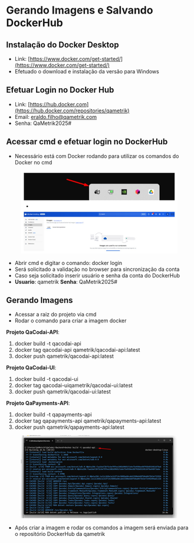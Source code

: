 # Gerando Imagens e Salvando DockerHub

## Instalação do Docker Desktop

* Link: [https://www.docker.com/get-started/](https://www.docker.com/get-started/)
* Efetuado o download e instalação da versão para Windows

## Efetuar Login no Docker Hub

* Link: [https://hub.docker.com](https://hub.docker.com/repositories/qametrik)
* Email: eraldo.filho@qametrik.com
* Senha: QaMetrik2025#

## Acessar cmd e efetuar login no DockerHub

* Necessário está com Docker rodando para utilizar os comandos do Docker no cmd

<figure><img src="../.gitbook/assets/008.jpg" alt=""><figcaption></figcaption></figure>

* Abrir cmd e digitar o comando: docker login
* Será solicitado a validação no browser para sincronização da conta
* Caso seja solicitado inserir usuário e senha da conta do DockerHub
* **Usuario**: qametrik **Senha**: QaMetrik2025#

## Gerando Imagens

* Acessar a raiz do projeto via cmd
* Rodar o comando para criar a imagem docker

**Projeto QaCodai-API**:

1. docker build -t qacodai-api
2. docker tag qacodai-api qametrik/qacodai-api:latest
3. docker push qametrik/qacodai-api:latest

**Projeto QaCodai-UI**:

1. docker build -t qacodai-ui
2. docker tag qacodai-uiqametrik/qacodai-ui:latest
3. docker push qametrik/qacodai-ui:latest

**Projeto QaPayments-API**:

1. docker build -t qapayments-api
2. docker tag qapayments-api qametrik/qapayments-api:latest
3. docker push qametrik/qapayments-api:latest

<figure><img src="../.gitbook/assets/010.jpg" alt=""><figcaption></figcaption></figure>

* Após criar a imagem e rodar os comandos a imagem será enviada para o repositório DockerHub da qametrik
